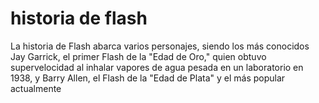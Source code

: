 # historia de flash

La historia de Flash abarca varios personajes, siendo los más conocidos Jay Garrick, el primer Flash de la "Edad de Oro," quien obtuvo supervelocidad al inhalar vapores de agua pesada en un laboratorio en 1938, y Barry Allen, el Flash de la "Edad de Plata" y el más popular actualmente
